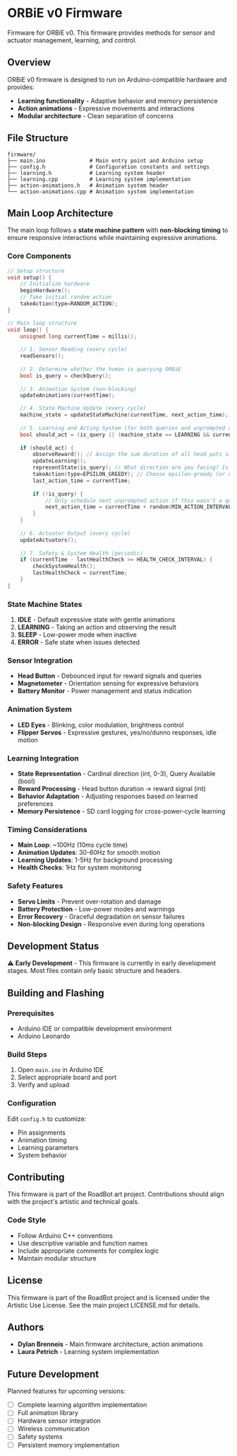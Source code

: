 # ORBiE v0 Firmware

Firmware for ORBiE v0. This firmware provides methods for sensor and actuator management, learning, and control.

## Overview

ORBiE v0 firmware is designed to run on Arduino-compatible hardware and provides:
- **Learning functionality** - Adaptive behavior and memory persistence
- **Action animations** - Expressive movements and interactions
- **Modular architecture** - Clean separation of concerns

## File Structure

```
firmware/
├── main.ino              # Main entry point and Arduino setup
├── config.h              # Configuration constants and settings
├── learning.h            # Learning system header
├── learning.cpp          # Learning system implementation
├── action-animations.h   # Animation system header
└── action-animations.cpp # Animation system implementation
```

## Main Loop Architecture

The main loop follows a **state machine pattern** with **non-blocking timing** to ensure responsive interactions while maintaining expressive animations.

### Core Components

```cpp
// Setup structure
void setup() {
    // Initialize hardware
    beginHardware();
    // Take initial random action
    takeAction(type=RANDOM_ACTION);
}

// Main loop structure
void loop() {
    unsigned long currentTime = millis();
    
    // 1. Sensor Reading (every cycle)
    readSensors();
    
    // 2. Determine whether the human is querying ORBiE
    bool is_query = checkQuery();
    
    // 3. Animation System (non-blocking)
    updateAnimations(currentTime);

    // 4. State Machine Update (every cycle)
    machine_state = updateStateMachine(currentTime, next_action_time);
    
    // 5. Learning and Acting System (for both queries and unprompted actions)
    bool should_act = (is_query || (machine_state == LEARNING && currentTime >= next_action_time));
    
    if (should_act) {
        observeReward(); // Assign the sum duration of all head pats since last action to the last action
        updateLearning();
        representState(is_query); // What direction are you facing? Is this a query answer or unprompted action?
        takeAction(type=EPSILON_GREEDY); // Choose epsilon-greedy (or other type) of action
        last_action_time = currentTime;
        
        if (!is_query) {
            // Only schedule next unprompted action if this wasn't a query
            next_action_time = currentTime + random(MIN_ACTION_INTERVAL, MAX_ACTION_INTERVAL);
        }
    }
    
    // 6. Actuator Output (every cycle)
    updateActuators();
    
    // 7. Safety & System Health (periodic)
    if (currentTime - lastHealthCheck >= HEALTH_CHECK_INTERVAL) {
        checkSystemHealth();
        lastHealthCheck = currentTime;
    }
}
```

### State Machine States

1. **IDLE** - Default expressive state with gentle animations
2. **LEARNING** - Taking an action and observing the result
3. **SLEEP** - Low-power mode when inactive
4. **ERROR** - Safe state when issues detected

### Sensor Integration

- **Head Button** - Debounced input for reward signals and queries
- **Magnetometer** - Orientation sensing for expressive behaviors
- **Battery Monitor** - Power management and status indication

### Animation System

- **LED Eyes** - Blinking, color modulation, brightness control
- **Flipper Servos** - Expressive gestures, yes/no/dunno responses, idle motion

### Learning Integration

- **State Representation** - Cardinal direction (int, 0-3), Query Available (bool)
- **Reward Processing** - Head button duration → reward signal (int)
- **Behavior Adaptation** - Adjusting responses based on learned preferences
- **Memory Persistence** - SD card logging for cross-power-cycle learning

### Timing Considerations

- **Main Loop**: ~100Hz (10ms cycle time)
- **Animation Updates**: 30-60Hz for smooth motion
- **Learning Updates**: 1-5Hz for background processing
- **Health Checks**: 1Hz for system monitoring

### Safety Features

- **Servo Limits** - Prevent over-rotation and damage
- **Battery Protection** - Low-power modes and warnings
- **Error Recovery** - Graceful degradation on sensor failures
- **Non-blocking Design** - Responsive even during long operations

## Development Status

⚠️ **Early Development** - This firmware is currently in early development stages. Most files contain only basic structure and headers.

## Building and Flashing

### Prerequisites
- Arduino IDE or compatible development environment
- Arduino Leonardo

### Build Steps
1. Open `main.ino` in Arduino IDE
2. Select appropriate board and port
3. Verify and upload

### Configuration
Edit `config.h` to customize:
- Pin assignments
- Animation timing
- Learning parameters
- System behavior

## Contributing

This firmware is part of the RoadBot art project. Contributions should align with the project's artistic and technical goals.

### Code Style
- Follow Arduino C++ conventions
- Use descriptive variable and function names
- Include appropriate comments for complex logic
- Maintain modular structure

## License

This firmware is part of the RoadBot project and is licensed under the Artistic Use License. See the main project LICENSE.md for details.

## Authors

- **Dylan Brenneis** - Main firmware architecture, action animations
- **Laura Petrich** - Learning system implementation

## Future Development

Planned features for upcoming versions:
- [ ] Complete learning algorithm implementation
- [ ] Full animation library
- [ ] Hardware sensor integration
- [ ] Wireless communication
- [ ] Safety systems
- [ ] Persistent memory implementation
